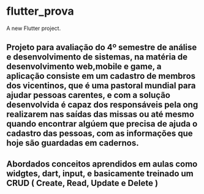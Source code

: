 # flutter_prova

A new Flutter project.

## Projeto para avaliação do 4º semestre de análise e desenvolvimento de sistemas, na matéria de desenvolvimento web,mobile e game, a aplicação consiste em um cadastro de membros dos vicentinos, que é uma pastoral mundial para ajudar pessoas carentes, e com a solução desenvolvida é capaz dos responsáveis pela ong realizarem nas saídas das missas ou até mesmo quando encontrar algúem que precisa de ajuda o cadastro das pessoas, com as informações que hoje são guardadas em cadernos.

## Abordados conceitos aprendidos em aulas como widgtes, dart, input, e basicamente treinado um CRUD ( Create, Read, Update e Delete )
